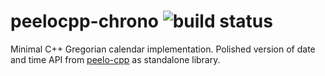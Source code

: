 # peelocpp-chrono ![build status][0]

Minimal C++ Gregorian calendar implementation. Polished version of date and
time API from [peelo-cpp][1] as standalone library.

[0]: https://api.travis-ci.org/peelonet/peelocpp-chrono.svg?branch=master
[1]: https://github.com/peelonet/peelo-cpp
